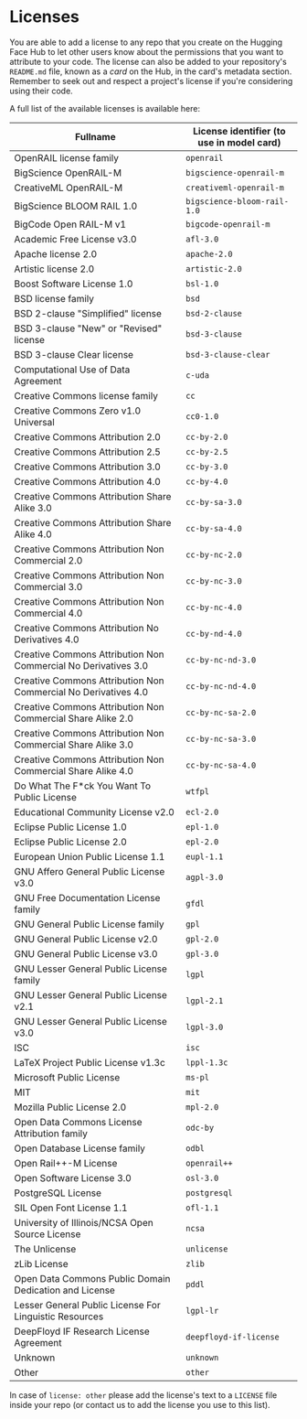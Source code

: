 # Licenses

You are able to add a license to any repo that you create on the Hugging Face Hub to let other users know about the permissions that you want to attribute to your code. The license can also be added to your repository's `README.md` file, known as a *card* on the Hub, in the card's metadata section. Remember to seek out and respect a project's license if you're considering using their code.

A full list of the available licenses is available here:

<!-- IMPORTANT: do not remove or alter the "region" comments below -->

<!-- region licenses -->
Fullname | License identifier (to use in model card)
--- | ---
OpenRAIL license family | `openrail`
BigScience OpenRAIL-M | `bigscience-openrail-m`
CreativeML OpenRAIL-M | `creativeml-openrail-m`
BigScience BLOOM RAIL 1.0 | `bigscience-bloom-rail-1.0`
BigCode Open RAIL-M v1 | `bigcode-openrail-m`
Academic Free License v3.0 | `afl-3.0`
Apache license 2.0 | `apache-2.0`
Artistic license 2.0 | `artistic-2.0`
Boost Software License 1.0 | `bsl-1.0`
BSD license family | `bsd`
BSD 2-clause "Simplified" license | `bsd-2-clause`
BSD 3-clause "New" or "Revised" license | `bsd-3-clause`
BSD 3-clause Clear license | `bsd-3-clause-clear`
Computational Use of Data Agreement | `c-uda`
Creative Commons license family | `cc`
Creative Commons Zero v1.0 Universal | `cc0-1.0`
Creative Commons Attribution 2.0 | `cc-by-2.0`
Creative Commons Attribution 2.5 | `cc-by-2.5`
Creative Commons Attribution 3.0 | `cc-by-3.0`
Creative Commons Attribution 4.0 | `cc-by-4.0`
Creative Commons Attribution Share Alike 3.0 | `cc-by-sa-3.0`
Creative Commons Attribution Share Alike 4.0 | `cc-by-sa-4.0`
Creative Commons Attribution Non Commercial 2.0 | `cc-by-nc-2.0`
Creative Commons Attribution Non Commercial 3.0 | `cc-by-nc-3.0`
Creative Commons Attribution Non Commercial 4.0 | `cc-by-nc-4.0`
Creative Commons Attribution No Derivatives 4.0 | `cc-by-nd-4.0`
Creative Commons Attribution Non Commercial No Derivatives 3.0 | `cc-by-nc-nd-3.0`
Creative Commons Attribution Non Commercial No Derivatives 4.0 | `cc-by-nc-nd-4.0`
Creative Commons Attribution Non Commercial Share Alike 2.0 | `cc-by-nc-sa-2.0`
Creative Commons Attribution Non Commercial Share Alike 3.0 | `cc-by-nc-sa-3.0`
Creative Commons Attribution Non Commercial Share Alike 4.0 | `cc-by-nc-sa-4.0`
Do What The F*ck You Want To Public License | `wtfpl`
Educational Community License v2.0 | `ecl-2.0`
Eclipse Public License 1.0 | `epl-1.0`
Eclipse Public License 2.0 | `epl-2.0`
European Union Public License 1.1 | `eupl-1.1`
GNU Affero General Public License v3.0 | `agpl-3.0`
GNU Free Documentation License family | `gfdl`
GNU General Public License family | `gpl`
GNU General Public License v2.0 | `gpl-2.0`
GNU General Public License v3.0 | `gpl-3.0`
GNU Lesser General Public License family | `lgpl`
GNU Lesser General Public License v2.1 | `lgpl-2.1`
GNU Lesser General Public License v3.0 | `lgpl-3.0`
ISC | `isc`
LaTeX Project Public License v1.3c | `lppl-1.3c`
Microsoft Public License | `ms-pl`
MIT | `mit`
Mozilla Public License 2.0 | `mpl-2.0`
Open Data Commons License Attribution family | `odc-by`
Open Database License family | `odbl`
Open Rail++-M License | `openrail++`
Open Software License 3.0 | `osl-3.0`
PostgreSQL License | `postgresql`
SIL Open Font License 1.1 | `ofl-1.1`
University of Illinois/NCSA Open Source License | `ncsa`
The Unlicense | `unlicense`
zLib License | `zlib`
Open Data Commons Public Domain Dedication and License | `pddl`
Lesser General Public License For Linguistic Resources | `lgpl-lr`
DeepFloyd IF Research License Agreement | `deepfloyd-if-license`
Unknown | `unknown`
Other | `other`
<!-- endregion -->

In case of `license: other` please add the license's text to a `LICENSE` file inside your repo (or contact us to add the license you use to this list).
